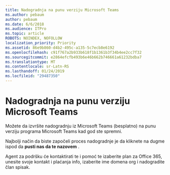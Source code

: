 ```yaml
---
title: Nadogradnja na punu verziju Microsoft Teams
ms.author: pebaum
author: pebaum
ms.date: 6/6/2018
ms.audience: ITPro
ms.topic: article
ROBOTS: NOINDEX, NOFOLLOW
localization_priority: Priority
ms.assetid: 86e9b860-d4b2-495c-a135-5c7ecb8e6192
ms.openlocfilehash: c91f767a2b933b618f1b1361b3f34b4ee2cc7f32
ms.sourcegitcommit: e2864efcfb493b6e46b662b746661a61232bdba7
ms.translationtype: MT
ms.contentlocale: sr-Latn-RS
ms.lasthandoff: 01/24/2019
ms.locfileid: "29487350"
---
```

# <a name="upgrade-to-the-full-version-of-microsoft-teams"></a>Nadogradnja na punu verziju Microsoft Teams

Možete da izvršite nadogradnju iz Microsoft Teams (besplatno) na punu verziju programa Microsoft Teams kad god ste spremni.
  
Najbolji način da biste započeli proces nadogradnje je da kliknete na dugme ispod da **pusti nas da te nazovem** . 
  
Agent za podršku će kontaktirati te i pomoć te izaberite plan za Office 365, unesite svoje kontakt i plaćanja info, izaberite ime domena org i nadogradite član spisak.
  

